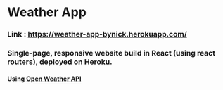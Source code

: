 # Weather App

### Link : https://weather-app-bynick.herokuapp.com/

### Single-page, responsive website build in React (using react routers), deployed on Heroku.

#### Using [Open Weather API](https://openweathermap.org/api)
